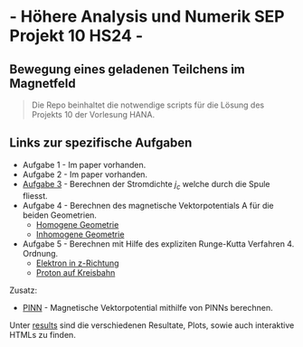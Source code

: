 # - Höhere Analysis und Numerik SEP Projekt 10 HS24 -
## Bewegung eines geladenen Teilchens im Magnetfeld

> Die Repo beinhaltet die notwendige scripts für die Lösung des Projekts 10 der Vorlesung HANA.

## Links zur spezifische Aufgaben

* Aufgabe 1 - Im paper vorhanden.
* Aufgabe 2 - Im paper vorhanden.
* [Aufgabe 3](3_voltage_residual.ipynb) - Berechnen der Stromdichte $j_c$ welche durch die Spule fliesst.
* Aufgabe 4 - Berechnen des magnetische Vektorpotentials A für die beiden Geometrien.
  * [Homogene Geometrie](4_MagVekPot_HomCoil.ipynb)
  * [Inhomogene Geometrie](4_MagVekPot_InHomCoil.ipynb)
* Aufgabe 5 - Berechnen mit Hilfe des expliziten Runge-Kutta Verfahren 4. Ordnung.
  * [Elektron in z-Richtung](5_RungeKutta_HomCoil.ipynb)
  * [Proton auf Kreisbahn](5_Proton_HomCoil.ipynb)
 

Zusatz:
* [PINN](pinn_electron.ipynb) - Magnetische Vektorpotential mithilfe von PINNs berechnen.


Unter [results](/results) sind die verschiedenen Resultate, Plots, sowie auch interaktive HTMLs zu finden. 
